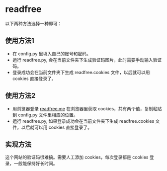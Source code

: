 # readfree

以下两种方法选择一种即可：
## 使用方法1
- 在 config.py 里填入自己的账号和密码。
- 运行 readfree.py, 会在当前文件夹下生成验证码图片，此时需要手动输入验证码。
- 登录成功会在当前文件夹下生成 readfree.cookies 文件，以后就可以用 cookies 直接登录了。

## 使用方法2
- 用浏览器登录 [readfree.me](http://readfree.me) 在浏览器里获取 cookies，共有两个值，复制粘贴到 config.py 文件里相应的位置。
- 运行 readfree.py, 如果登录成功会在当前文件夹下生成 readfree.cookies 文件，以后就可以用 cookies 直接登录了。

## 实现方法
这个网站的验证码很难搞。需要人工添加 cookies，每次登录都是 cookies 登录，一般能保持好长时间。
